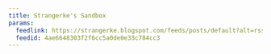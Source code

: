 ```yaml
---
title: Strangerke's Sandbox
params:
  feedlink: https://strangerke.blogspot.com/feeds/posts/default?alt=rss
  feedid: 4ae6648303f2f6cc5a0de0e33c784cc3
---
```

